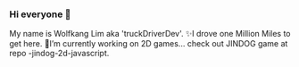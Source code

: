 ### Hi everyone 👋
My name is Wolfkang Lim aka  'truckDriverDev'. ✨I drove one Million Miles to get here.
🌱I’m currently working on 2D games... check out JINDOG game at repo -jindog-2d-javascript.
<!--
**wolfkanglim/wolfkanglim** is a ✨ _special_ ✨ repository because its `README.md` (this file) appears on your GitHub profile.

Here are some ideas to get you started:

- 🔭 I’m currently working on ...
- 🌱 I’m currently learning ...
- 👯 I’m looking to collaborate on ...
- 🤔 I’m looking for help with ...
- 💬 Ask me about ...
- 📫 How to reach me: ...
- 😄 Pronouns: ...
- ⚡ Fun fact: ...
-->

